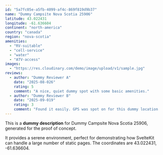 ```yaml
---
id: "5a7fc05e-a5fb-4099-af4c-869f819d9b37"
name: "Dummy Campsite Nova Scotia 25906"
latitude: 43.022431
longitude: -61.636604
continent: "north-america"
country: "canada"
region: "nova-scotia"
amenities:
  - "RV-suitable"
  - "cell-service"
  - "water"
  - "ATV-access"
images:
  - "https://res.cloudinary.com/demo/image/upload/v1/sample.jpg"
reviews:
  - author: "Dummy Reviewer A"
    date: "2025-08-026"
    rating: 5
    comment: "A nice, quiet dummy spot with some basic amenities."
  - author: "Dummy Reviewer B"
    date: "2025-09-019"
    rating: 3
    comment: "Found it easily. GPS was spot on for this dummy location."
---
```


This is a **dummy description** for Dummy Campsite Nova Scotia 25906, generated for the proof of concept.

It provides a serene environment, perfect for demonstrating how SvelteKit can handle a large number of static pages. The coordinates are 43.022431, -61.636604.
